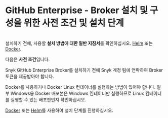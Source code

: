 # GitHub Enterprise - Broker 설치 및 구성을 위한 사전 조건 및 설치 단계

\
설치하기 전에, 사용할 **설치 방법에 대한 일반 지침서**를 확인하십시오. [Helm](../install-and-configure-broker-using-helm.md) 또는 [Docker](../install-and-configure-broker-using-docker.md).

다음은 **사전 조건**입니다.

Snyk GitHub Enterprise Broker를 설치하기 전에 Snyk 계정 팀에 연락하여 Broker 토큰을 제공받아야 합니다.

Docker를 사용하거나 Docker Linux 컨테이너를 실행하는 방법이 있어야 합니다. 일부 Windows용 Docker 배포본은 Windows 컨테이너만 실행하므로 Linux 컨테이너를 실행할 수 있는 배포판인지 확인하십시오.

[Docker](github-enterprise-install-and-configure-using-docker.md) 또는 [Helm](github-enterprise-install-and-configure-using-helm.md)를 사용하여 설치 단계를 진행하십시오.